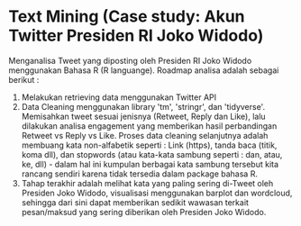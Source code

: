 # Text Mining (Case study: Akun Twitter Presiden RI Joko Widodo)
Menganalisa Tweet yang diposting oleh Presiden RI Joko Widodo menggunakan Bahasa R (R languange).
Roadmap analisa adalah sebagai berikut : 

1. Melakukan retrieving data menggunakan Twitter API
2. Data Cleaning menggunakan library 'tm', 'stringr', dan 'tidyverse'. Memisahkan tweet sesuai jenisnya (Retweet, Reply dan Like), lalu dilakukan analisa engagement yang memberikan hasil perbandingan Retweet vs Reply vs Like. Proses data cleaning selanjutnya adalah membuang kata non-alfabetik seperti : Link (https), tanda baca (titik, koma dll), dan stopwords (atau kata-kata sambung seperti : dan, atau, ke, dll) - dalam hal ini kumpulan berbagai kata sambung tersebut kita rancang sendiri karena tidak tersedia dalam package bahasa R.
3. Tahap terakhir adalah melihat kata yang paling sering di-Tweet oleh Presiden Joko Widodo, visualisasi menggunakan barplot dan wordcloud, sehingga dari sini dapat memberikan sedikit wawasan terkait pesan/maksud yang sering diberikan oleh Presiden Joko Widodo. 
